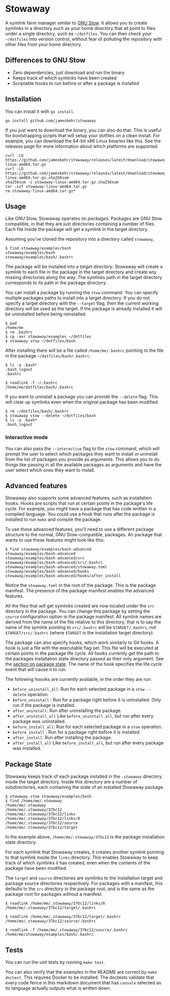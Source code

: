 # Stowaway
A symlink farm manager similar to [GNU Stow]. It allows you to create symlinks
in a directory such as your home directory that all point to files under a
single directory, such as `~/dotfiles`. You can then check your `~/dotfiles`
into version control, without fear of polluting the repository with other files
from your home directory.

[GNU Stow]: https://www.gnu.org/software/stow/

## Differences to GNU Stow
- Zero dependencies, just download and run the binary
- Keeps track of which symlinks have been created
- Scriptable hooks to run before or after a package is installed

## Installation
You can install it with `go install`.

    go install github.com/jamesbehr/stowaway

If you just want to download the binary, you can also do that. This is useful
for bootstrapping scripts that will setup your dotfiles on a clean install. For
example, you can download the 64-bit x86 Linux binaries like this. See the
releases page for more information about which platforms are supported.

    curl -LO  https://github.com/jamesbehr/stowaway/releases/latest/download/stowaway-linux-amd64.tar.gz
    curl -LO  https://github.com/jamesbehr/stowaway/releases/latest/download/stowaway-linux-amd64.tar.gz.sha256sum
    sha256sum -c stowaway-linux-amd64.tar.gz.sha256sum
    tar -xzf stowaway-linux-amd64.tar.gz
    rm stowaway-linux-amd64.tar.gz*

## Usage
Like GNU Stow, Stowaway operates on *packages*. Packages are GNU Stow
compatible, in that they are just directories containing a number of files.
Each file inside the package will get a symlink in the target directory.

Assuming you've cloned the repository into a directory called `stowaway`,

```console
$ find stowaway/examples/bash
stowaway/examples/bash
stowaway/examples/bash/.bashrc
```

The package will be installed into a *target directory*. Stowaway will create a
symlink to each file in the package in the target directory and create any
missing directories along the way. The symlinks path in the target directory
corresponds to its path in the package directory.

You can install a package by running the `stow` command. You can specify
multiple packages paths to install into a target directory. If you do not
specify a target directory with the `--target` flag, then the current working
directory will be used as the target. If the package is already installed it
will be uninstalled before being reinstalled.

```console
$ pwd
/home/me
$ rm .bashrc
$ cp -avr stowaway/examples ~/dotfiles
$ stowaway stow ~/dotfiles/bash
```

After installing there will be a file called `/home/me/.bashrc` pointing to the
file in the package `~/dotfiles/bash/.bashrc`.

```console
$ ls -a .bash*
.bash_logout
.bashrc

$ readlink -f ~/.bashrc
/home/me/dotfiles/bash/.bashrc
```

If you want to uninstall a package you can provide the `--delete` flag. This
will clear up symlinks even when the original package has been modified.

```console
$ rm ~/dotfiles/bash/.bashrc
$ stowaway stow --delete ~/dotfiles/bash
$ ls -a .bash*
.bash_logout
```

### Interactive mode
You can also pass the `--interactive` flag to the `stow` command, which will
prompt the user to select which packages they want to install or uninstall from
the list of packages you provide as arguments. This allows you to do things
like passing in all the available packages as arguments and have the user
select which ones they want to install.

## Advanced features
Stowaway also supports some advanced features, such as installation hooks.
Hooks are scripts that run at certain points in the package's life cycle. For
example, you might have a package that has code written in a compiled language.
You could use a hook that runs after the package is installed to run `make` and
compile the package.

To use these advanced features, you'll need to use a different package
structure to the normal, GNU Stow-compatible, packages. An package that wants
to use these features might look like this:

```console
$ find stowaway/examples/bash-advanced
stowaway/examples/bash-advanced
stowaway/examples/bash-advanced/src
stowaway/examples/bash-advanced/src/.bashrc
stowaway/examples/bash-advanced/stowaway.toml
stowaway/examples/bash-advanced/hooks
stowaway/examples/bash-advanced/hooks/after_install
```

Notice the `stowaway.toml` in the root of the package. This is the package
manifest. The presence of the package manifest enables the advanced features.

All the files that will get symlinks created are now located under the `src`
directory in the package. You can change this package by setting the `source`
configuration option in the package manifest. All symlink names are derived
from the name of the file relative to this directory, that is to say the name
of the symlink pointing to `src/.bashrc` will be `$TARGET/.bashrc`, not
`$TARGET/src/.bashrc` (where `$TARGET` is the installation target directory).

The package can also specify hooks, which work similarly to Git hooks. A hook
is just a file with the executable flag set. This file will be executed at
certain points in the package life cycle. All hooks currently get the path to
the packages installation state directory passed as their only argument. See
the [section on package state](#package-state). The name of the hook specifies
the life cycle event that will cause it to run.

The following hoooks are currently available, in the order they are run:

- `before_uninstall_all`: Run for each selected package in a `stow --delete`
operation.
- `before_uninstall` : Run for a package right before it is uninstalled. Only run
if the package is installed.
- `after_uninstall`: Run after uninstalling the package.
- `after_uninstall_all` Like `before_uninstall_all`, but run after every package
was uninstalled.
- `before_install_all`: Run for each selected package in a `stow` operation.
- `before_install` : Run for a package right before it is installed.
- `after_install`: Run after installing the package.
- `after_install_all` Like `before_install_all`, but run after every package
was installed.

## Package State
Stowaway keeps track of each package installed in the `.stowaway` directory
inside the target directory. Inside this directory are a number of
subdirectories, each containing the state of an installed Stowaway package.

```console
$ stowaway stow stowaway/examples/bash
$ find /home/me/.stowaway
/home/me/.stowaway
/home/me/.stowaway/37bc12
/home/me/.stowaway/37bc12/links
/home/me/.stowaway/37bc12/links/0
/home/me/.stowaway/37bc12/source
/home/me/.stowaway/37bc12/target
```

In the example above, `/home/me/.stowaway/37bc12` is the package installation
state directory.

For each symlink that Stowaway creates, it creates another symlink pointing to
that symlink inside the `links` directory. This enables Stowaway to keep track
of which symlinks it has created, even when the contents of the package have
been modified.

The `target` and `source` directories are symlinks to the installation target
and package source directories respectively. For packages with a manifest, this
defaults to the `src` directory in the package root, and is the same as the
package root for packages without a manifest.

```console
$ readlink /home/me/.stowaway/37bc12/links/0
/home/me/.stowaway/37bc12/target/.bashrc

$ readlink /home/me/.stowaway/37bc12/target/.bashrc
/home/me/.stowaway/37bc12/source/.bashrc

$ readlink -f /home/me/.stowaway/37bc12/source/.bashrc
/home/me/stowaway/examples/bash/.bashrc
```

## Tests
You can run the unit tests by running `make test`.

You can also verify that the examples in the README are correct by `make
doctest`. This requires Docker to be installed. The doctests validate that
every code fence in this markdown document that has `console` selected as its
language actually outputs what is written down.
